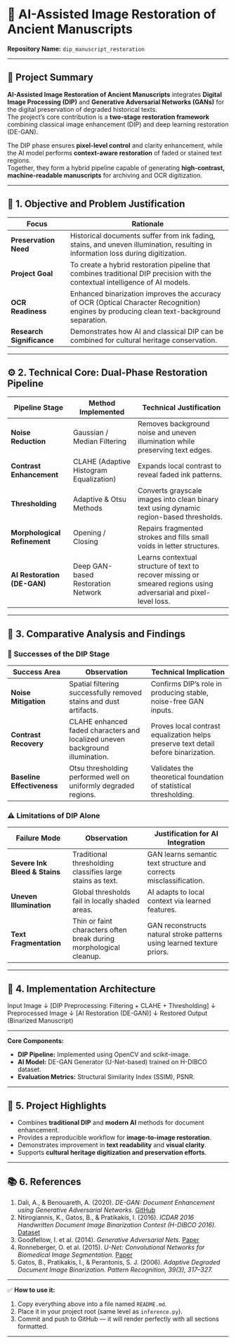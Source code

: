 # 🧠 AI-Assisted Image Restoration of Ancient Manuscripts  
**Repository Name:** `dip_manuscript_restoration`

---

## 📜 Project Summary

**AI-Assisted Image Restoration of Ancient Manuscripts** integrates **Digital Image Processing (DIP)** and **Generative Adversarial Networks (GANs)** for the digital preservation of degraded historical texts.  
The project’s core contribution is a **two-stage restoration framework** combining classical image enhancement (DIP) and deep learning restoration (DE-GAN).

The DIP phase ensures **pixel-level control** and clarity enhancement, while the AI model performs **context-aware restoration** of faded or stained text regions.  
Together, they form a hybrid pipeline capable of generating **high-contrast, machine-readable manuscripts** for archiving and OCR digitization.

---

## 🎯 1. Objective and Problem Justification

| Focus | Rationale |
|-------|------------|
| **Preservation Need** | Historical documents suffer from ink fading, stains, and uneven illumination, resulting in information loss during digitization. |
| **Project Goal** | To create a hybrid restoration pipeline that combines traditional DIP precision with the contextual intelligence of AI models. |
| **OCR Readiness** | Enhanced binarization improves the accuracy of OCR (Optical Character Recognition) engines by producing clean text-background separation. |
| **Research Significance** | Demonstrates how AI and classical DIP can be combined for cultural heritage conservation. |

---

## ⚙️ 2. Technical Core: Dual-Phase Restoration Pipeline

| **Pipeline Stage** | **Method Implemented** | **Technical Justification** |
|--------------------|------------------------|-----------------------------|
| **Noise Reduction** | Gaussian / Median Filtering | Removes background noise and uneven illumination while preserving text edges. |
| **Contrast Enhancement** | CLAHE (Adaptive Histogram Equalization) | Expands local contrast to reveal faded ink patterns. |
| **Thresholding** | Adaptive & Otsu Methods | Converts grayscale images into clean binary text using dynamic region-based thresholds. |
| **Morphological Refinement** | Opening / Closing | Repairs fragmented strokes and fills small voids in letter structures. |
| **AI Restoration (DE-GAN)** | Deep GAN-based Restoration Network | Learns contextual structure of text to recover missing or smeared regions using adversarial and pixel-level loss. |

---

## 🔬 3. Comparative Analysis and Findings

### 🧩 Successes of the DIP Stage
| **Success Area** | **Observation** | **Technical Implication** |
|------------------|-----------------|----------------------------|
| **Noise Mitigation** | Spatial filtering successfully removed stains and dust artifacts. | Confirms DIP’s role in producing stable, noise-free GAN inputs. |
| **Contrast Recovery** | CLAHE enhanced faded characters and localized uneven background illumination. | Proves local contrast equalization helps preserve text detail before binarization. |
| **Baseline Effectiveness** | Otsu thresholding performed well on uniformly degraded regions. | Validates the theoretical foundation of statistical thresholding. |

### ⚠️ Limitations of DIP Alone
| **Failure Mode** | **Observation** | **Justification for AI Integration** |
|------------------|-----------------|--------------------------------------|
| **Severe Ink Bleed & Stains** | Traditional thresholding classifies large stains as text. | GAN learns semantic text structure and corrects misclassification. |
| **Uneven Illumination** | Global thresholds fail in locally shaded areas. | AI adapts to local context via learned features. |
| **Text Fragmentation** | Thin or faint characters often break during morphological cleanup. | GAN reconstructs natural stroke patterns using learned texture priors. |

---

## 🧱 4. Implementation Architecture

Input Image
↓
[DIP Preprocessing: Filtering + CLAHE + Thresholding]
↓
Preprocessed Image
↓
[AI Restoration (DE-GAN)]
↓
Restored Output (Binarized Manuscript)

---


**Core Components:**
- **DIP Pipeline:** Implemented using OpenCV and scikit-image.  
- **AI Model:** DE-GAN Generator (U-Net-based) trained on H-DIBCO dataset.  
- **Evaluation Metrics:** Structural Similarity Index (SSIM), PSNR.  

---

## 🧠 5. Project Highlights

- Combines **traditional DIP** and **modern AI** methods for document enhancement.  
- Provides a reproducible workflow for **image-to-image restoration**.  
- Demonstrates improvement in **text readability** and **visual clarity**.  
- Supports **cultural heritage digitization and preservation efforts**.  

---

## 📚 6. References

1. Dali, A., & Benouareth, A. (2020). *DE-GAN: Document Enhancement using Generative Adversarial Networks.* [GitHub](https://github.com/dali92002/DE-GAN)  
2. Ntirogiannis, K., Gatos, B., & Pratikakis, I. (2016). *ICDAR 2016 Handwritten Document Image Binarization Contest (H-DIBCO 2016).* [Dataset](https://vc.ee.duth.gr/h-dibco2016/benchmark/)  
3. Goodfellow, I. et al. (2014). *Generative Adversarial Nets.* [Paper](https://arxiv.org/abs/1406.2661)  
4. Ronneberger, O. et al. (2015). *U-Net: Convolutional Networks for Biomedical Image Segmentation.* [Paper](https://arxiv.org/abs/1505.04597)  
5. Gatos, B., Pratikakis, I., & Perantonis, S. J. (2006). *Adaptive Degraded Document Image Binarization.* *Pattern Recognition, 39(3), 317–327.*  

---

✅ **How to use it:**
1. Copy everything above into a file named `README.md`.  
2. Place it in your project root (same level as `inference.py`).  
3. Commit and push to GitHub — it will render perfectly with all sections formatted.  

---


